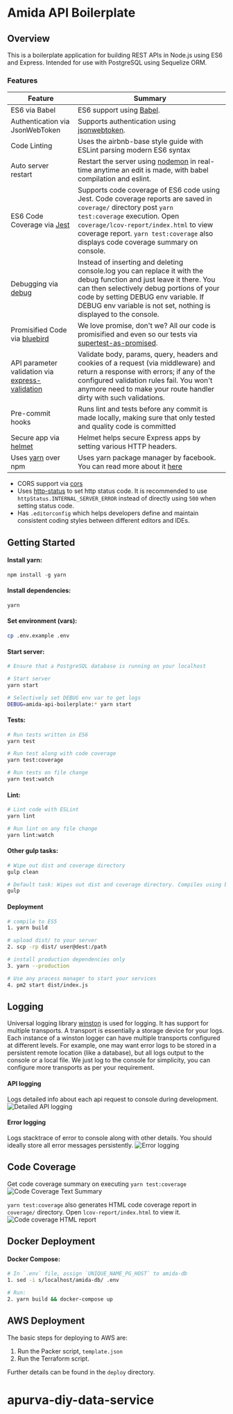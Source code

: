 # Amida API Boilerplate

## Overview

This is a boilerplate application for building REST APIs in Node.js using ES6 and Express. Intended for use with PostgreSQL using Sequelize ORM.

### Features

| Feature | Summary |
|---------|---------|
| ES6 via Babel | ES6 support using [Babel](https://babeljs.io/). |
| Authentication via JsonWebToken | Supports authentication using [jsonwebtoken](https://www.npmjs.com/package/jsonwebtoken). |
| Code Linting | Uses the airbnb-base style guide with ESLint parsing modern ES6 syntax |
| Auto server restart | Restart the server using [nodemon](https://github.com/remy/nodemon) in real-time anytime an edit is made, with babel compilation and eslint. |
| ES6 Code Coverage via [Jest](https://www.npmjs.com/package/jest) | Supports code coverage of ES6 code using Jest. Code coverage reports are saved in `coverage/` directory post `yarn test:coverage` execution. Open `coverage/lcov-report/index.html` to view coverage report. `yarn test:coverage` also displays code coverage summary on console. |
| Debugging via [debug](https://www.npmjs.com/package/debug) | Instead of inserting and deleting console.log you can replace it with the debug function and just leave it there. You can then selectively debug portions of your code by setting DEBUG env variable. If DEBUG env variable is not set, nothing is displayed to the console. |
| Promisified Code via [bluebird](https://github.com/petkaantonov/bluebird) | We love promise, don't we? All our code is promisified and even so our tests via [supertest-as-promised](https://www.npmjs.com/package/supertest-as-promised). |
| API parameter validation via [express-validation](https://www.npmjs.com/package/express-validation) | Validate body, params, query, headers and cookies of a request (via middleware) and return a response with errors; if any of the configured validation rules fail. You won't anymore need to make your route handler dirty with such validations. |
| Pre-commit hooks | Runs lint and tests before any commit is made locally, making sure that only tested and quality code is committed |
| Secure app via [helmet](https://github.com/helmetjs/helmet) | Helmet helps secure Express apps by setting various HTTP headers. |
| Uses [yarn](https://yarnpkg.com) over npm | Uses yarn package manager by facebook. You can read more about it [here](https://code.facebook.com/posts/1840075619545360) |

- CORS support via [cors](https://github.com/expressjs/cors)
- Uses [http-status](https://www.npmjs.com/package/http-status) to set http status code. It is recommended to use `httpStatus.INTERNAL_SERVER_ERROR` instead of directly using `500` when setting status code.
- Has `.editorconfig` which helps developers define and maintain consistent coding styles between different editors and IDEs.

## Getting Started

#### Install yarn:
```js
npm install -g yarn
```

#### Install dependencies:
```sh
yarn
```

#### Set environment (vars):
```sh
cp .env.example .env
```

#### Start server:
```sh
# Ensure that a PostgreSQL database is running on your localhost

# Start server
yarn start

# Selectively set DEBUG env var to get logs
DEBUG=amida-api-boilerplate:* yarn start
```

#### Tests:
```sh
# Run tests written in ES6
yarn test

# Run test along with code coverage
yarn test:coverage

# Run tests on file change
yarn test:watch
```

#### Lint:
```sh
# Lint code with ESLint
yarn lint

# Run lint on any file change
yarn lint:watch
```

#### Other gulp tasks:
```sh
# Wipe out dist and coverage directory
gulp clean

# Default task: Wipes out dist and coverage directory. Compiles using babel.
gulp
```

#### Deployment

```sh
# compile to ES5
1. yarn build

# upload dist/ to your server
2. scp -rp dist/ user@dest:/path

# install production dependencies only
3. yarn --production

# Use any process manager to start your services
4. pm2 start dist/index.js
```

## Logging

Universal logging library [winston](https://www.npmjs.com/package/winston) is used for logging. It has support for multiple transports.  A transport is essentially a storage device for your logs. Each instance of a winston logger can have multiple transports configured at different levels. For example, one may want error logs to be stored in a persistent remote location (like a database), but all logs output to the console or a local file. We just log to the console for simplicity, you can configure more transports as per your requirement.

#### API logging
Logs detailed info about each api request to console during development.
![Detailed API logging](https://cloud.githubusercontent.com/assets/4172932/12563354/f0a4b558-c3cf-11e5-9d8c-66f7ca323eac.JPG)

#### Error logging
Logs stacktrace of error to console along with other details. You should ideally store all error messages persistently.
![Error logging](https://cloud.githubusercontent.com/assets/4172932/12563361/fb9ef108-c3cf-11e5-9a58-3c5c4936ae3e.JPG)

## Code Coverage
Get code coverage summary on executing `yarn test:coverage`
![Code Coverage Text Summary](https://cloud.githubusercontent.com/assets/4172932/12827832/a0531e70-cba7-11e5-9b7c-9e7f833d8f9f.JPG)

`yarn test:coverage` also generates HTML code coverage report in `coverage/` directory. Open `lcov-report/index.html` to view it.
![Code coverage HTML report](https://cloud.githubusercontent.com/assets/4172932/12625331/571a48fe-c559-11e5-8aa0-f9aacfb8c1cb.jpg)

## Docker Deployment

#### Docker Compose:

```sh
# In `.env` file, assign `UNIQUE_NAME_PG_HOST` to amida-db
1. sed -i s/localhost/amida-db/ .env

# Run:
2. yarn build && docker-compose up
```

## AWS Deployment
The basic steps for deploying to AWS are:
1. Run the Packer script, `template.json`
2. Run the Terraform script.

Further details can be found in the `deploy` directory.

# apurva-diy-data-service
